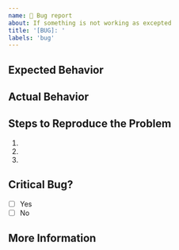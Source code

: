 ```yaml
---
name: 🐜 Bug report
about: If something is not working as excepted
title: '[BUG]: '
labels: 'bug'
---
```


## Expected Behavior

## Actual Behavior

## Steps to Reproduce the Problem

1.
2.
3.

## Critical Bug?

-   [ ] Yes
-   [ ] No

## More Information
